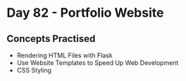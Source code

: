# Day 82 - Portfolio Website
## Concepts Practised
- Rendering HTML Files with Flask
- Use Website Templates to Speed Up Web Development
- CSS Styling
